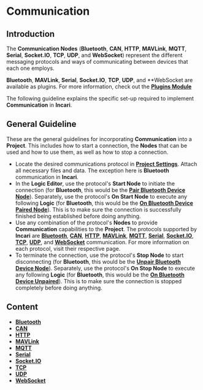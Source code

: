 # Communication

## Introduction

The **Communication Nodes** \(**Bluetooth**, **CAN**, **HTTP**, **MAVLink**, **MQTT**, **Serial**, **Socket.IO**, **TCP**, **UDP**, and **WebSocket**\) represent the different messaging protocols and ways of communicating between devices that each one employs. 

**Bluetooth**, **MAVLink**, **Serial**, **Socket.IO**, **TCP**, **UDP**, and **WebSocket are available as plugins. For more information, check out the [**Plugins Module**](../../modules/plugins/README.md)

The following guideline explains the specific set-up required to implement **Communication** in **Incari**.

## General Guideline

These are the general guidelines for incorporating **Communication** into a **Project**. This includes how to start a connection, the **Nodes** that can be used and how to use them, as well as how to stop a connection. 

* Locate the desired communications protocol in [**Project Settings**](../../modules/project-settings/README.md). Attach all necessary files and data. The exception here is **Bluetooth** communication in **Incari**. 
* In the **Logic Editor**, use the protocol's **Start Node** to initiate the connection (for **Bluetooth**, this would be the [**Pair Bluetooth Device Node**](bluetooth/pairbluetoothdevices.md)). Separately, use the protocol's **On Start Node** to execute any following **Logic** (for **Bluetooth**, this would be the [**On Bluetooth Device Paired Node**](bluetooth/events/onbluetoothdevicepaired.md)). This is to make sure the connection is successfully finished being established before doing anything.
* Use any combination of the protocol's **Nodes** to provide **Communication** capabilities to the **Project**. The protocols supported by **Incari** are [**Bluetooth**](bluetooth/README.md), [**CAN**](can/README.md), [**HTTP**](http/README.md), [**MAVLink**](mavlink/README.md), [**MQTT**](mqtt/README.md), [**Serial**](serial/README.md), [**Socket.IO**](socketio/README.md), [**TCP**](tcp/README.md), [**UDP**](udp/README.md), and [**WebSocket**](websocket/README.md) communication. For more information on each protocol, visit their respective page.
* To terminate the connection, use the protocol's **Stop Node** to start disconnecting (for **Bluetooth**, this would be the [**Unpair Bluetooth Device Node**](bluetooth/unpairbluetoothdevices.md)). Separately, use the protocol's **On Stop Node** to execute any following **Logic** (for **Bluetooth**, this would be the [**On Bluetooth Device Unpaired**](bluetooth/pairbluetoothdevices.md)). This is to make sure the connection is stopped completely before doing anything. 

## Content

* [**Bluetooth**](bluetooth/)
* [**CAN**](can/)
* [**HTTP**](http/)
* [**MAVLink**](mavlink/)
* [**MQTT**](mqtt/)
* [**Serial**](serial/) 
* [**Socket.IO**](socketio/)
* [**TCP**](tcp/)
* [**UDP**](udp/)
* [**WebSocket**](websocket/)

